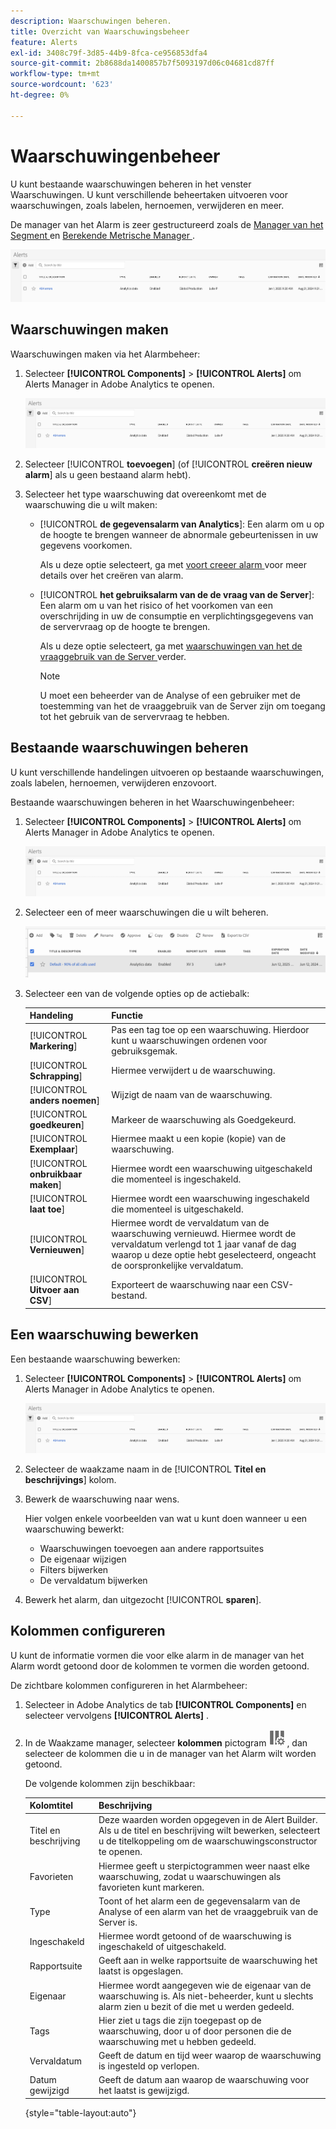 ```yaml
---
description: Waarschuwingen beheren.
title: Overzicht van Waarschuwingsbeheer
feature: Alerts
exl-id: 3408c79f-3d85-44b9-8fca-ce956853dfa4
source-git-commit: 2b8688da1400857b7f5093197d06c04681cd87ff
workflow-type: tm+mt
source-wordcount: '623'
ht-degree: 0%

---
```


# Waarschuwingenbeheer

U kunt bestaande waarschuwingen beheren in het venster Waarschuwingen. U kunt verschillende beheertaken uitvoeren voor waarschuwingen, zoals labelen, hernoemen, verwijderen en meer.

De manager van het Alarm is zeer gestructureerd zoals de [ Manager van het Segment ](https://experienceleague.adobe.com/docs/analytics/components/segmentation/segmentation-workflow/seg-manage.html) en [ Berekende Metrische Manager ](https://experienceleague.adobe.com/docs/analytics/components/calculated-metrics/calcmetric-workflow/cm-manager.html).

![](assets/alert-manager.png)

## Waarschuwingen maken

Waarschuwingen maken via het Alarmbeheer:

1. Selecteer **[!UICONTROL Components]** > **[!UICONTROL Alerts]** om Alerts Manager in Adobe Analytics te openen.

   ![](assets/alert-manager.png)

1. Selecteer [!UICONTROL **toevoegen**] (of [!UICONTROL **creëren nieuw alarm**] als u geen bestaand alarm hebt).

1. Selecteer het type waarschuwing dat overeenkomt met de waarschuwing die u wilt maken:

   * [!UICONTROL **de gegevensalarm van Analytics**]: Een alarm om u op de hoogte te brengen wanneer de abnormale gebeurtenissen in uw gegevens voorkomen.

     Als u deze optie selecteert, ga met [ voort creeer alarm ](/help/components/c-alerts/alert-builder.md) voor meer details over het creëren van alarm.

   * [!UICONTROL **het gebruiksalarm van de de vraag van de Server**]: Een alarm om u van het risico of het voorkomen van een overschrijding in uw de consumptie en verplichtingsgegevens van de servervraag op de hoogte te brengen.

     Als u deze optie selecteert, ga met [ waarschuwingen van het de vraaggebruik van de Server ](/help/admin/admin/c-server-call-usage/scu-alerts.md) verder.

     >[!NOTE]
     >
     >U moet een beheerder van de Analyse of een gebruiker met de toestemming van het de vraaggebruik van de Server zijn om toegang tot het gebruik van de servervraag te hebben.

## Bestaande waarschuwingen beheren

U kunt verschillende handelingen uitvoeren op bestaande waarschuwingen, zoals labelen, hernoemen, verwijderen enzovoort.

Bestaande waarschuwingen beheren in het Waarschuwingenbeheer:

1. Selecteer **[!UICONTROL Components]** > **[!UICONTROL Alerts]** om Alerts Manager in Adobe Analytics te openen.

   ![](assets/alert-manager.png)

1. Selecteer een of meer waarschuwingen die u wilt beheren.

   ![](assets/alert-manager-tasks.png)

1. Selecteer een van de volgende opties op de actiebalk:

   | Handeling | Functie |
   |---------|----------|
   | [!UICONTROL **Markering**] | Pas een tag toe op een waarschuwing. Hierdoor kunt u waarschuwingen ordenen voor gebruiksgemak. |
   | [!UICONTROL **Schrapping**] | Hiermee verwijdert u de waarschuwing. |
   | [!UICONTROL **anders noemen**] | Wijzigt de naam van de waarschuwing. |
   | [!UICONTROL **goedkeuren**] | Markeer de waarschuwing als Goedgekeurd. |
   | [!UICONTROL **Exemplaar**] | Hiermee maakt u een kopie (kopie) van de waarschuwing. |
   | [!UICONTROL **onbruikbaar maken**] | Hiermee wordt een waarschuwing uitgeschakeld die momenteel is ingeschakeld. |
   | [!UICONTROL **laat toe**] | Hiermee wordt een waarschuwing ingeschakeld die momenteel is uitgeschakeld. |
   | [!UICONTROL **Vernieuwen**] | Hiermee wordt de vervaldatum van de waarschuwing vernieuwd. Hiermee wordt de vervaldatum verlengd tot 1 jaar vanaf de dag waarop u deze optie hebt geselecteerd, ongeacht de oorspronkelijke vervaldatum. |
   | [!UICONTROL **Uitvoer aan CSV**] | Exporteert de waarschuwing naar een CSV-bestand. |

## Een waarschuwing bewerken

Een bestaande waarschuwing bewerken:

1. Selecteer **[!UICONTROL Components]** > **[!UICONTROL Alerts]** om Alerts Manager in Adobe Analytics te openen.

   ![](assets/alert-manager.png)

1. Selecteer de waakzame naam in de [!UICONTROL **Titel en beschrijvings**] kolom.

1. Bewerk de waarschuwing naar wens.

   Hier volgen enkele voorbeelden van wat u kunt doen wanneer u een waarschuwing bewerkt:

   * Waarschuwingen toevoegen aan andere rapportsuites
   * De eigenaar wijzigen
   * Filters bijwerken
   * De vervaldatum bijwerken

1. Bewerk het alarm, dan uitgezocht [!UICONTROL **sparen**].

## Kolommen configureren

U kunt de informatie vormen die voor elke alarm in de manager van het Alarm wordt getoond door de kolommen te vormen die worden getoond.

De zichtbare kolommen configureren in het Alarmbeheer:

1. Selecteer in Adobe Analytics de tab **[!UICONTROL Components]** en selecteer vervolgens **[!UICONTROL Alerts]** .

1. In de Waakzame manager, selecteer **kolommen** pictogram ![ aanpassen kolommen pictogram ](assets/customize-columns-icon.png), dan selecteer de kolommen die u in de manager van het Alarm wilt worden getoond.

   De volgende kolommen zijn beschikbaar:

   | Kolomtitel | Beschrijving |
   |---|---|
   | Titel en beschrijving | Deze waarden worden opgegeven in de Alert Builder. Als u de titel en beschrijving wilt bewerken, selecteert u de titelkoppeling om de waarschuwingsconstructor te openen. |
   | Favorieten | Hiermee geeft u sterpictogrammen weer naast elke waarschuwing, zodat u waarschuwingen als favorieten kunt markeren. <!-- For more information, see [Mark calculated metrics as favorites](/help/components/c-calcmetrics/c-workflow/cm-workflow/cm-favorite.md). --> |
   | Type | Toont of het alarm een de gegevensalarm van de Analyse of een alarm van het de vraaggebruik van de Server is. |
   | Ingeschakeld | Hiermee wordt getoond of de waarschuwing is ingeschakeld of uitgeschakeld. |
   | Rapportsuite | Geeft aan in welke rapportsuite de waarschuwing het laatst is opgeslagen. |
   | Eigenaar | Hiermee wordt aangegeven wie de eigenaar van de waarschuwing is. Als niet-beheerder, kunt u slechts alarm zien u bezit of die met u werden gedeeld. |
   | Tags | Hier ziet u tags die zijn toegepast op de waarschuwing, door u of door personen die de waarschuwing met u hebben gedeeld. |
   | Vervaldatum | Geeft de datum en tijd weer waarop de waarschuwing is ingesteld op verlopen. |
   | Datum gewijzigd | Geeft de datum aan waarop de waarschuwing voor het laatst is gewijzigd. |

   {style="table-layout:auto"}

   <!-- When "Last used" column is added, add this information as the description: Shows the date when the alert was last used. <p>This information can help you determine whether a component is valuable to users in your organization, where it is used, and if it needs to be deleted or modified.</p><p>Consider the following when viewing this column:</p><ul><li>This information does not include usage from the API, Report Builder, or Data Warehouse.</li><li>For some components, this column might not contain data if the component was last used prior to September 2023.</li></ul> -->



